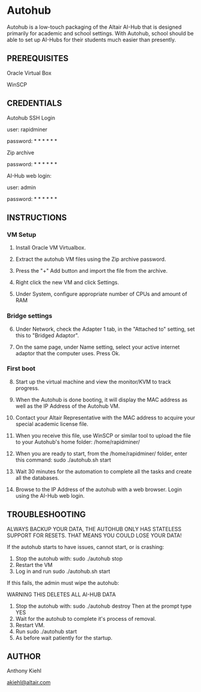 # Autohub


Autohub is a low-touch packaging of the Altair AI-Hub that is designed primarily for academic and school settings.
With Autohub, school should be able to set up AI-Hubs for their students much easier than presently.



## PREREQUISITES


Oracle Virtual Box

WinSCP



## CREDENTIALS


Autohub SSH Login

user: rapidminer

password: * * * * * *

Zip archive

password: * * * * * * 

AI-Hub web login:

user: admin

password: * * * * * *



## INSTRUCTIONS

### VM Setup

1. Install Oracle VM Virtualbox.

2. Extract the autohub VM files using the Zip archive password.

3. Press the "+" Add button and import the file from the archive.

4. Right click the new VM and click Settings.

5. Under System, configure appropriate number of CPUs and amount of RAM

### Bridge settings

6. Under Network, check the Adapter 1 tab, in the "Attached to" setting, set this to "Bridged Adaptor".

7. On the same page, under Name setting, select your active internet adaptor that the computer uses.  Press Ok.

### First boot

8. Start up the virtual machine and view the monitor/KVM to track progress.

9. When the Autohub is done booting, it will display the MAC address as well as the IP Address of the Autohub VM.

10. Contact your Altair Representative with the MAC address to acquire your special academic license file.

11. When you receive this file, use WinSCP or similar tool to upload the file to your Autohub's home folder:
/home/rapidminer/

12. When you are ready to start, from the /home/rapidminer/ folder, enter this command:
sudo ./autohub.sh start

13. Wait 30 minutes for the automation to complete all the tasks and create all the databases.

14. Browse to the IP Address of the autohub with a web browser. Login using the AI-Hub web login.



## TROUBLESHOOTING


ALWAYS BACKUP YOUR DATA, THE AUTOHUB ONLY HAS STATELESS SUPPORT FOR RESETS. 
THAT MEANS YOU COULD LOSE YOUR DATA!

If the autohub starts to have issues, cannot start, or is crashing:

1. Stop the autohub with:
sudo ./autohub stop
1. Restart the VM
2. Log in and run 
sudo ./autohub.sh start

If this fails, the admin must wipe the autohub:

WARNING THIS DELETES ALL AI-HUB DATA

1. Stop the autohub with:
sudo ./autohub destroy
Then at the prompt type YES
2. Wait for the autohub to complete it's process of removal.
3. Restart VM.
4. Run
sudo ./autohub start
5. As before wait patiently for the startup.



## AUTHOR


Anthony Kiehl

akiehl@altair.com